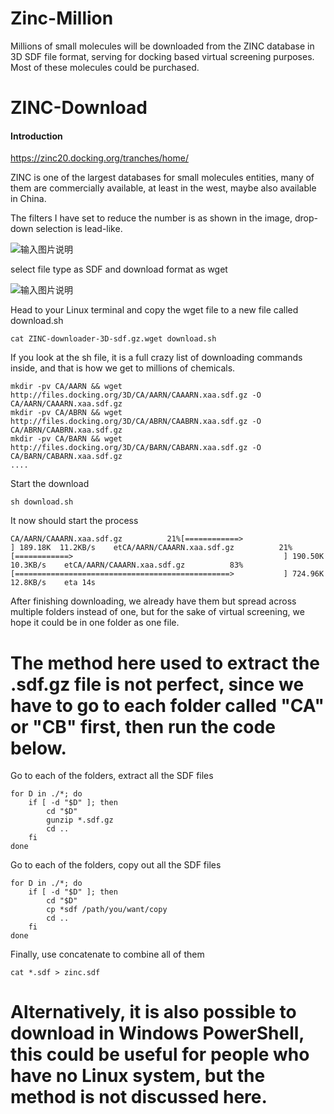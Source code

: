 # Zinc-Million
Millions of small molecules will be downloaded from the ZINC database in 3D SDF file format, serving for docking based virtual screening purposes. Most of these molecules could be purchased.

# ZINC-Download

#### Introduction

https://zinc20.docking.org/tranches/home/

ZINC is one of the largest databases for small molecules entities, many of them are commercially available, at least in the west, maybe also available in China.

The filters I have set to reduce the number is as shown in the image, drop-down selection is lead-like.

![输入图片说明](01image.png)

select file type as SDF and download format as wget

![输入图片说明](02image.png)


Head to your Linux terminal and copy the wget file to a new file called download.sh


```
cat ZINC-downloader-3D-sdf.gz.wget download.sh
```

If you look at the sh file, it is a full crazy list of downloading commands inside, and that is how we get to millions of chemicals.


```
mkdir -pv CA/AARN && wget http://files.docking.org/3D/CA/AARN/CAAARN.xaa.sdf.gz -O CA/AARN/CAAARN.xaa.sdf.gz
mkdir -pv CA/ABRN && wget http://files.docking.org/3D/CA/ABRN/CAABRN.xaa.sdf.gz -O CA/ABRN/CAABRN.xaa.sdf.gz
mkdir -pv CA/BARN && wget http://files.docking.org/3D/CA/BARN/CABARN.xaa.sdf.gz -O CA/BARN/CABARN.xaa.sdf.gz
....
```
Start the download 

```
sh download.sh
```
It now should start the process 


```
CA/AARN/CAAARN.xaa.sdf.gz          21%[============>                                               ] 189.18K  11.2KB/s    etCA/AARN/CAAARN.xaa.sdf.gz          21%[============>                                               ] 190.50K  10.3KB/s    etCA/AARN/CAAARN.xaa.sdf.gz          83%[================================================>           ] 724.96K  12.8KB/s    eta 14s  
```



After finishing downloading, we already have them but spread across multiple folders instead of one, but for the sake of virtual screening, we hope it could be in one folder as one file.

# The method here used to extract the .sdf.gz file is not perfect, since we have to go to each folder called "CA" or "CB" first, then run the code below.

Go to each of the folders, extract all the SDF files

```
for D in ./*; do
    if [ -d "$D" ]; then
        cd "$D"
        gunzip *.sdf.gz
        cd ..
    fi
done
```
Go to each of the folders, copy out all the SDF files

```
for D in ./*; do
    if [ -d "$D" ]; then
        cd "$D"
        cp *sdf /path/you/want/copy
        cd ..
    fi
done
```
Finally, use concatenate to combine all of them

```
cat *.sdf > zinc.sdf
```

# Alternatively, it is also possible to download in Windows PowerShell, this could be useful for people who have no Linux system, but the method is not discussed here.

